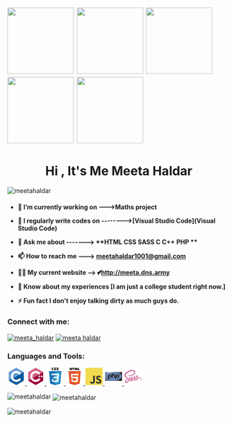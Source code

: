 <span> <h1>
   <img src="https://octodex.github.com/images/daftpunktocat-guy.gif" width="150" height="150" />
<img src="https://octodex.github.com/images/momtocat.png" width="150" height="150"  />
  <img src="https://octodex.github.com/images/daftpunktocat-thomas.gif" width="150" height="150"  />
  <img src="https://octodex.github.com/images/twenty-percent-cooler-octocat.png" width="150" height="150" border-radius="50%" />
 <img src="https://octodex.github.com/images/daftpunktocat-guy.gif" width="150"   height="150" border-radius="50%" />
  
  </h1>
</span>

<h1 align="center">Hi , It's Me Meeta Haldar</h1>


<p align="left"> <img src="https://komarev.com/ghpvc/?username=meetahaldar&label=Profile%20views&color=0e75b6&style=flat" alt="meetahaldar" /> </p>


<h4>

- 🔭 I’m currently working on --->**Maths project**

- 📝 I regularly write codes on -------->[Visual Studio Code](Visual Studio Code)

- 💬 Ask me about -------> **HTML CSS SASS C C++ PHP **

- 📫 How to reach me ---> **meetahaldar1001@gmail.com**

- 💁‍♀️ My current website --> 💕http://meeta.dns.army

- 📄 Know about my experiences [I am just a college student right now.]

- ⚡ Fun fact **I don't enjoy talking dirty as much guys do.**
   </h4>
<h3 align="left">Connect with me: </h3>
<p align="left">
<a href="https://instagram.com/meeta_haldar" target="blank"><img align="center" src="https://cdn.jsdelivr.net/npm/simple-icons@3.0.1/icons/instagram.svg" alt="meeta_haldar" height="30" width="40" /></a>
<a href="https://auth.geeksforgeeks.org/user/meeta haldar" target="blank"><img align="center" src="https://cdn.jsdelivr.net/npm/simple-icons@3.0.1/icons/geeksforgeeks.svg" alt="meeta haldar" height="30" width="40"/></a>
</p>

<h3 align="left">Languages and Tools: </h3>
<p align="left"> <a href="https://www.cprogramming.com/" target="_blank"> <img src="https://raw.githubusercontent.com/devicons/devicon/master/icons/c/c-original.svg" alt="c" width="40" height="40"/> </a> <a href="https://www.w3schools.com/cpp/" target="_blank"> <img src="https://raw.githubusercontent.com/devicons/devicon/master/icons/cplusplus/cplusplus-original.svg" alt="cplusplus" width="40" height="40"/> </a> <a href="https://www.w3schools.com/css/" target="_blank"> <img src="https://raw.githubusercontent.com/devicons/devicon/master/icons/css3/css3-original-wordmark.svg" alt="css3" width="40" height="40"/> </a> <a href="https://www.w3.org/html/" target="_blank"> <img src="https://raw.githubusercontent.com/devicons/devicon/master/icons/html5/html5-original-wordmark.svg" alt="html5" width="40" height="40"/> </a> <a href="https://developer.mozilla.org/en-US/docs/Web/JavaScript" target="_blank"> <img src="https://raw.githubusercontent.com/devicons/devicon/master/icons/javascript/javascript-original.svg" alt="javascript" width="40" height="40"/> </a> <a href="https://www.php.net" target="_blank"> <img src="https://raw.githubusercontent.com/devicons/devicon/master/icons/php/php-original.svg" alt="php" width="40" height="40"/> </a> <a href="https://sass-lang.com" target="_blank"> <img src="https://raw.githubusercontent.com/devicons/devicon/master/icons/sass/sass-original.svg" alt="sass" width="40" height="40"/> </a> </p>




<p><img align="left" src="https://github-readme-stats.vercel.app/api/top-langs?username=meetahaldar&show_icons=true&locale=en&layout=compact" alt="meetahaldar" /></p>

<p>&nbsp;<img align="center" src="https://github-readme-stats.vercel.app/api?username=meetahaldar&show_icons=true&locale=en" alt="meetahaldar" /></p>

<p><img align="center" src="https://github-readme-streak-stats.herokuapp.com/?user=meetahaldar&" alt="meetahaldar" /></p>

